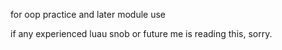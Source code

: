 for oop practice and later module use

if any experienced luau snob or future me is reading this, sorry.
